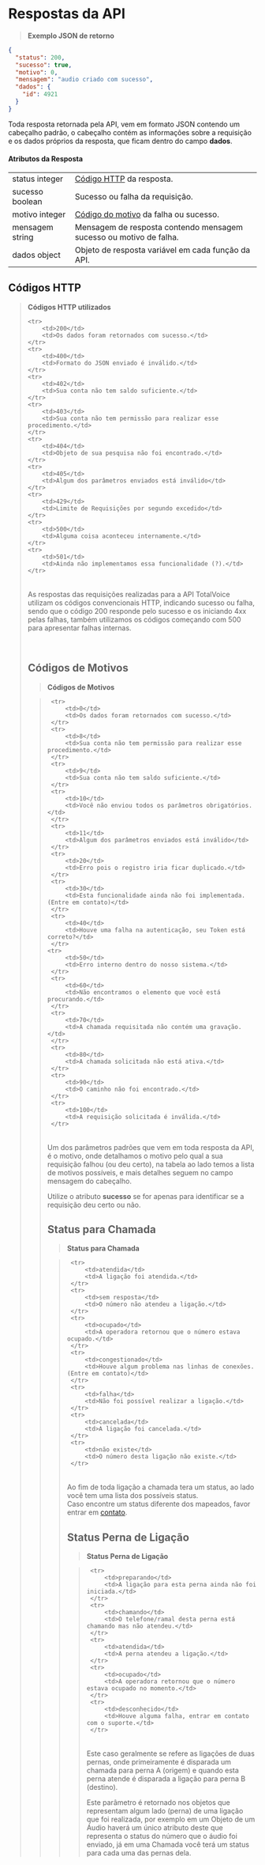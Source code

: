 # Respostas da API

> <b>Exemplo JSON de retorno</b>

```json
{
  "status": 200,
  "sucesso": true,
  "motivo": 0,
  "mensagem": "audio criado com sucesso",
  "dados": {
    "id": 4921
  }
}
```

Toda resposta retornada pela API, vem em formato JSON contendo um cabeçalho padrão,
o cabeçalho contém as informações sobre a requisição e os dados próprios da resposta, que ficam dentro do campo **dados**.

#### Atributos da Resposta

<table class="table-parameters">
    <tbody>
        <tr>
            <td>
                status
                <span class="attribute">integer</span>
            </td>
            <td>
                <a href="#codigos-http">Código HTTP</a> da resposta.
             </td>
        </tr>
        <tr>
            <td>
                sucesso
                <span class="attribute">boolean</span>
            </td>
            <td>
                Sucesso ou falha da requisição.
             </td>
        </tr>
        <tr>
            <td>
                motivo
                <span class="attribute">integer</span>
            </td>
            <td>
                <a href="#codigos-de-motivos">Código do motivo</a> da falha ou sucesso.
             </td>
        </tr>
        <tr>
            <td>
                mensagem
                <span class="attribute">string</span>
            </td>
            <td>
                Mensagem de resposta contendo mensagem sucesso ou motivo de falha. 
             </td>
        </tr>
        <tr>
            <td>
                dados
                <span class="attribute">object</span>
            </td>
            <td>
                Objeto de resposta variável em cada função da API.
             </td>
        </tr>
    </tbody>
</table>

## Códigos HTTP

> <b>Códigos HTTP utilizados</b>
> <table>
    <tr>
        <td>200</td>
        <td>Os dados foram retornados com sucesso.</td>
    </tr>
    <tr>
        <td>400</td>
        <td>Formato do JSON enviado é inválido.</td>
    </tr>
    <tr>
        <td>402</td>
        <td>Sua conta não tem saldo suficiente.</td>
    </tr>
    <tr>
        <td>403</td>
        <td>Sua conta não tem permissão para realizar esse procedimento.</td>
    </tr>
    <tr>
        <td>404</td>
        <td>Objeto de sua pesquisa não foi encontrado.</td>
    </tr>
    <tr>
        <td>405</td>
        <td>Algum dos parâmetros enviados está inválido</td>
    </tr>
    <tr>
        <td>429</td>
        <td>Limite de Requisições por segundo excedido</td>
    </tr>
    <tr>
        <td>500</td>
        <td>Alguma coisa aconteceu internamente.</td>
    </tr>
    <tr>
        <td>501</td>
        <td>Ainda não implementamos essa funcionalidade (?).</td>
    </tr>
</table>

As respostas das requisições realizadas para a API TotalVoice utilizam os códigos convencionais HTTP, indicando sucesso ou falha,
sendo que o código 200 responde pelo sucesso e os iniciando 4xx pelas falhas, também utilizamos os códigos começando com 500 para apresentar falhas internas.

<br style="margin-top: 280px;"/>  

## Códigos de Motivos

 > <b>Códigos de Motivos</b>
 
 > <table>
     <tr>
         <td>0</td>
         <td>Os dados foram retornados com sucesso.</td>
     </tr>
     <tr>
         <td>8</td>
         <td>Sua conta não tem permissão para realizar esse procedimento.</td>
     </tr>
     <tr>
         <td>9</td>
         <td>Sua conta não tem saldo suficiente.</td>
     </tr>
     <tr>
         <td>10</td>
         <td>Você não enviou todos os parâmetros obrigatórios.</td>
     </tr>
     <tr>
         <td>11</td>
         <td>Algum dos parâmetros enviados está inválido</td>
     </tr>
     <tr>
         <td>20</td>
         <td>Erro pois o registro iria ficar duplicado.</td>
     </tr>
     <tr>
         <td>30</td>
         <td>Esta funcionalidade ainda não foi implementada. (Entre em contato)</td>
     </tr>
     <tr>
         <td>40</td>
         <td>Houve uma falha na autenticação, seu Token está correto?</td>
     </tr>
    <tr>
         <td>50</td>
         <td>Erro interno dentro do nosso sistema.</td>
     </tr>
     <tr>
         <td>60</td>
         <td>Não encontramos o elemento que você está procurando.</td>
     </tr>
     <tr>
         <td>70</td>
         <td>A chamada requisitada não contém uma gravação.</td>
     </tr>
     <tr>
         <td>80</td>
         <td>A chamada solicitada não está ativa.</td>
     </tr>
     <tr>
         <td>90</td>
         <td>O caminho não foi encontrado.</td>
     </tr>
     <tr>
         <td>100</td>
         <td>A requisição solicitada é inválida.</td>
     </tr>
 </table>
 
 Um dos parâmetros padrões que vem em toda resposta da API, é o motivo, onde detalhamos o motivo pelo qual a sua requisição
 falhou (ou deu certo), na tabela ao lado temos a lista de motivos possíveis, e mais detalhes seguem no campo mensagem 
 do cabeçalho.
 
 Utilize o atributo **sucesso** se for apenas para identificar se a requisição deu certo ou não.

## Status para Chamada

 > <b>Status para Chamada</b>
 
 > <table>
     <tr>
         <td>atendida</td>
         <td>A ligação foi atendida.</td>
     </tr>
     <tr>
         <td>sem resposta</td>
         <td>O número não atendeu a ligação.</td>
     </tr>
     <tr>
         <td>ocupado</td>
         <td>A operadora retornou que o número estava ocupado.</td>
     </tr>
     <tr>
         <td>congestionado</td>
         <td>Houve algum problema nas linhas de conexões. (Entre em contato)</td>
     </tr>
     <tr>
         <td>falha</td>
         <td>Não foi possível realizar a ligação.</td>
     </tr>
     <tr>
         <td>cancelada</td>
         <td>A ligação foi cancelada.</td>
     </tr>
     <tr>
         <td>não existe</td>
         <td>O número desta ligação não existe.</td>
     </tr>
 </table>
 
Ao fim de toda ligação a chamada tera um status, ao lado você tem uma lista dos possíveis status.
<br>
Caso encontre um status diferente dos mapeados, favor entrar em [contato](#introducao).


## Status Perna de Ligação

 > <b>Status Perna de Ligação</b>
 
 > <table>
     <tr>
         <td>preparando</td>
         <td>A ligação para esta perna ainda não foi iniciada.</td>
     </tr>
     <tr>
         <td>chamando</td>
         <td>O telefone/ramal desta perna está chamando mas não atendeu.</td>
     </tr>
     <tr>
         <td>atendida</td>
         <td>A perna atendeu a ligação.</td>
     </tr>
     <tr>
         <td>ocupado</td>
         <td>A operadora retornou que o número estava ocupado no momento.</td>
     </tr>
     <tr>
         <td>desconhecido</td>
         <td>Houve alguma falha, entrar em contato com o suporte.</td>
     </tr>
 </table>
 
 Este caso geralmente se refere as ligações de duas pernas, onde primeiramente é disparada um chamada para perna A (origem) e quando esta perna atende é disparada a ligação para perna B (destino).

 Este parâmetro é retornado nos objetos que representam algum lado (perna) de uma ligação que foi realizada, 
 por exemplo em um Objeto de um Áudio haverá um único atributo deste que representa
 o status do número que o áudio foi enviado, já em uma Chamada você terá um status para cada uma das pernas dela.

